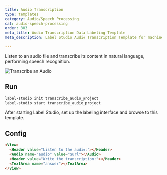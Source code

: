 ```yaml
---
title: Audio Transcription 
type: templates
category: Audio/Speech Processing
cat: audio-speech-processing
order: 303
meta_title: Audio Transcription Data Labeling Template
meta_description: Label Studio Audio Transcription Template for machine learning and data science data labeling projects.

---
```


Listen to an audio file and transcribe its content in natural language, performing speech recognition.

<img src="/images/screens/audio_transcription.png" class="img-template-example" title="Transcribe an Audio" />

## Run

```bash
label-studio init transcribe_audio_project
label-studio start transcribe_audio_project 
```

After starting Label Studio, set up the labeling interface and browse to this template.

## Config 

```html
<View>
  <Header value="Listen to the audio:"></Header>
  <Audio name="audio" value="$url"></Audio>
  <Header value="Write the transcription:"></Header>
  <TextArea name="answer"></TextArea>
</View>
```

